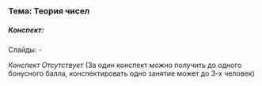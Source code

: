 ### Тема: Теория чисел


##### Конспект:

Слайды: -

*Конспект Отсутствует* 
(За один конспект можно получить до одного бонусного балла, конспектировать одно занятие может до 3-х человек)